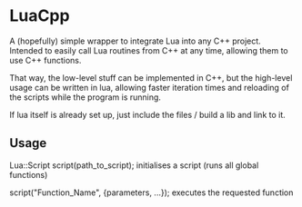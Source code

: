 # LuaCpp

A (hopefully) simple wrapper to integrate Lua into any C++ project.
Intended to easily call Lua routines from C++ at any time, allowing them to use C++ functions.

That way, the low-level stuff can be implemented in C++, but the high-level usage can be written in lua, allowing faster iteration times and reloading of the scripts while the program is running.

If lua itself is already set up, just include the files / build a lib and link to it.


## Usage

Lua::Script script(path_to_script);
initialises a script (runs all global functions)

script("Function_Name", {parameters, ...});
executes the requested function

